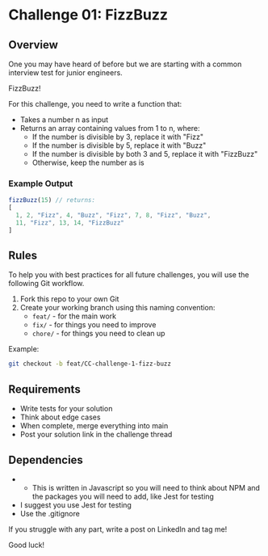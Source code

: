 # Challenge 01: FizzBuzz

## Overview
One you may have heard of before but we are starting with a common interview test for junior engineers. 

FizzBuzz!

For this challenge, you need to write a function that:
- Takes a number n as input
- Returns an array containing values from 1 to n, where:
  - If the number is divisible by 3, replace it with "Fizz"
  - If the number is divisible by 5, replace it with "Buzz"
  - If the number is divisible by both 3 and 5, replace it with "FizzBuzz"
  - Otherwise, keep the number as is

### Example Output
```javascript
fizzBuzz(15) // returns:
[
  1, 2, "Fizz", 4, "Buzz", "Fizz", 7, 8, "Fizz", "Buzz",
  11, "Fizz", 13, 14, "FizzBuzz"
]
```

## Rules
To help you with best practices for all future challenges, you will use the following Git workflow.

1. Fork this repo to your own Git
2. Create your working branch using this naming convention:
   - `feat/` - for the main work
   - `fix/` - for things you need to improve
   - `chore/` - for things you need to clean up

Example:
```bash
git checkout -b feat/CC-challenge-1-fizz-buzz
```

## Requirements
- Write tests for your solution
- Think about edge cases
- When complete, merge everything into main
- Post your solution link in the challenge thread

## Dependencies
- - This is written in Javascript so you will need to think about NPM and the packages you will need to add, like Jest for testing
- I suggest you use Jest for testing
- Use the .gitignore

If you struggle with any part, write a post on LinkedIn and tag me!

Good luck!
